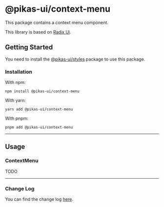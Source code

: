 # @pikas-ui/context-menu

This package contains a context menu component.

This library is based on [Radix Ui](https://www.radix-ui.com/).

## Getting Started

You need to install the [@pikas-ui/styles](../styles/README.md) package to use this package.

### Installation

With npm:

```
npm install @pikas-ui/context-menu
```

With yarn:

```
yarn add @pikas-ui/context-menu
```

With pnpm:

```
pnpm add @pikas-ui/context-menu
```

---

## Usage

### ContextMenu

TODO

---

### Change Log
You can find the change log [here](CHANGELOG.md).